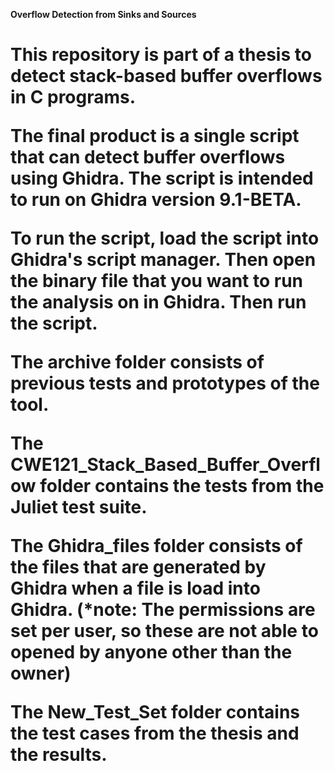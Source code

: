 **Overflow Detection from Sinks and Sources<h1>**

This repository is part of a thesis to detect stack-based buffer overflows in 
C programs. 

The final product is a single script that can detect buffer overflows using 
Ghidra. The script is intended to run on Ghidra version 9.1-BETA.

To run the script, load the script into Ghidra's script manager. Then open the
binary file that you want to run the analysis on in Ghidra. Then run the script.

The archive folder consists of previous tests and prototypes of the tool.

The CWE121_Stack_Based_Buffer_Overflow folder contains the tests from the Juliet
test suite.

The Ghidra_files folder consists of the files that are generated by Ghidra when 
a file is load into Ghidra. (*note: The permissions are set per user, so these
are not able to opened by anyone other than the owner)

The New_Test_Set folder contains the test cases from the thesis and the results.

